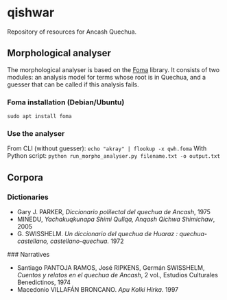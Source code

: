 # qishwar

Repository of resources for Ancash Quechua.

## Morphological analyser
The morphological analyser is based on the [Foma](https://fomafst.github.io/) library. It consists of two modules: an analysis model for terms whose root is in Quechua, and a guesser that can be called if this analysis fails.

### Foma installation (Debian/Ubuntu)
```sudo apt install foma```

### Use the analyser
From CLI (without guesser): ```echo "akray" | flookup -x qwh.foma```
With Python script: ```python run_morpho_analyser.py filename.txt -o output.txt ```


## Corpora

### Dictionaries
- Gary J. PARKER, _Diccionario polilectal del quechua de Ancash_, 1975
- MINEDU, _Yachakuqkunapa Shimi Qullqa, Anqash Qichwa Shimichaw_, 2005
- G. SWISSHELM. _Un diccionario del quechua de Huaraz : quechua-castellano, castellano-quechua._ 1972 

### Narratives
- Santiago PANTOJA RAMOS, José RIPKENS, Germán SWISSHELM, _Cuentos y relatos en el quechua de Ancash_, 2 vol., Estudios Culturales Benedictinos, 1974
- Macedonio VILLAFÁN BRONCANO. _Apu Kolki Hirka_. 1997
